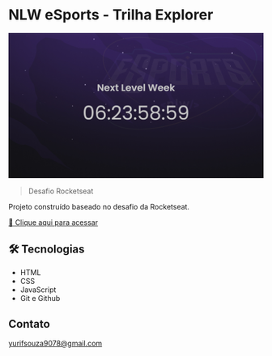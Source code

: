 # NLW eSports - Trilha Explorer

![preview](./images/print.png)

> Desafio Rocketseat

Projeto construído baseado no desafio da Rocketseat.

[🔗 Clique aqui para acessar](https://app.rocketseat.com.br/discover/challenges/portfolio)

## 🛠 Tecnologias

- HTML
- CSS
- JavaScript
- Git e Github

## Contato

yurifsouza9078@gmail.com
